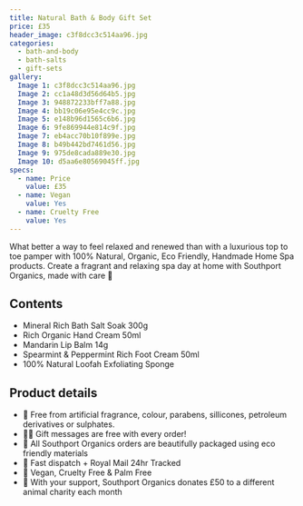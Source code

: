 ```yaml
---
title: Natural Bath & Body Gift Set
price: £35
header_image: c3f8dcc3c514aa96.jpg
categories:
  - bath-and-body
  - bath-salts
  - gift-sets
gallery:
  Image 1: c3f8dcc3c514aa96.jpg
  Image 2: cc1a48d3d56d64b5.jpg
  Image 3: 948872233bff7a88.jpg
  Image 4: bb19c06e95e4cc9c.jpg
  Image 5: e148b96d1565c6b6.jpg
  Image 6: 9fe869944e814c9f.jpg
  Image 7: eb4acc70b10f899e.jpg
  Image 8: b49b442bd7461d56.jpg
  Image 9: 975de8cada889e30.jpg
  Image 10: d5aa6e80569045ff.jpg
specs:
  - name: Price
    value: £35
  - name: Vegan
    value: Yes
  - name: Cruelty Free
    value: Yes
---
```


What better a way to feel relaxed and renewed than with a luxurious top to toe pamper with 100% Natural, Organic, Eco Friendly, Handmade Home Spa products. Create a fragrant and relaxing spa day at home with Southport Organics, made with care 🛁

## Contents

- Mineral Rich Bath Salt Soak 300g
- Rich Organic Hand Cream 50ml
- Mandarin Lip Balm 14g
- Spearmint & Peppermint Rich Foot Cream 50ml
- 100% Natural Loofah Exfoliating Sponge

## Product details

- 🍊 Free from artificial fragrance, colour, parabens, sillicones, petroleum derivatives or sulphates.
- ✍🏼 Gift messages are free with every order!
- 🌿 All Southport Organics orders are beautifully packaged using eco friendly materials
- 📮 Fast dispatch + Royal Mail 24hr Tracked
- 🐰 Vegan, Cruelty Free & Palm Free
- 🐾 With your support, Southport Organics donates £50 to a different animal charity each month
